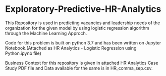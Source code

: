 # Exploratory-Predictive-HR-Analytics

This Repository is used in predicting vacancies and leadership needs of the organization for the given model by using logistic regression algorithm through the Machine Learning Approch.

Code for this problem is built on python 3.7 and has been written on Jupyter Notebook.(Attached as HR Analytics - Logistic Regression using Python.ipynb file)

Business Context for this repository is given in attached HR Analytics Case Study PDF file and Data available for the same is in HR_comma_sep.csv.

